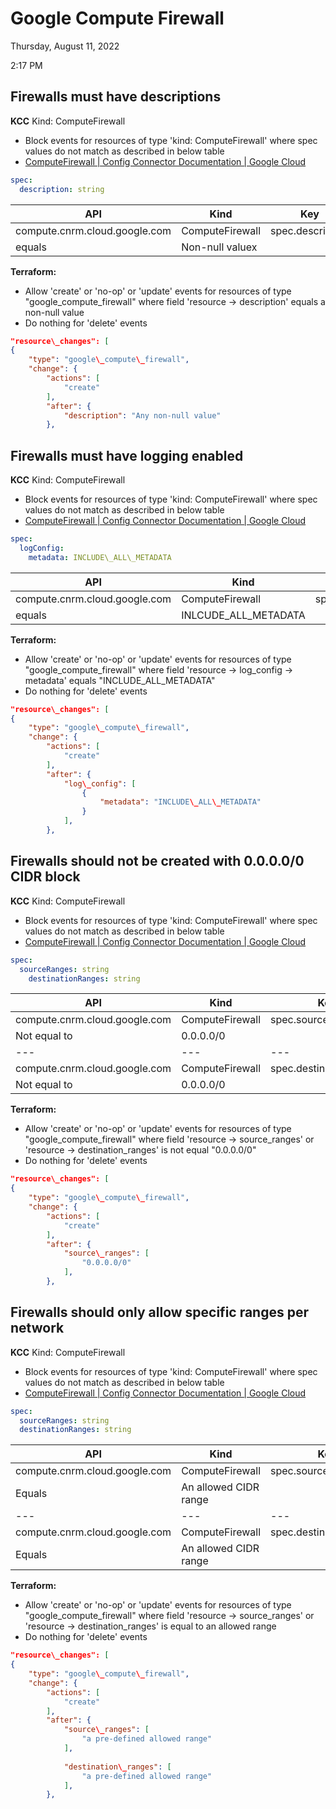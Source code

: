 # Google Compute Firewall

Thursday, August 11, 2022

2:17 PM

## Firewalls must have descriptions

**KCC**
Kind: ComputeFirewall

- Block events for resources of type 'kind: ComputeFirewall' where spec values do not match as described in below table
- [ComputeFirewall  |  Config Connector Documentation  |  Google Cloud](https://cloud.google.com/config-connector/docs/reference/resource-docs/compute/computefirewall)

```yaml
spec:
  description: string
```

| **API** | **Kind** | **Key** | **Conditional** | **Value** |
| --- | --- | --- | --- | --- |
| compute.cnrm.cloud.google.com | ComputeFirewall | spec.description
 | equals | Non-null valuex |

**Terraform:**

- Allow 'create' or 'no-op' or 'update' events for resources of type "google\_compute\_firewall" where field 'resource -\> description' equals a non-null value
- Do nothing for 'delete' events

```json
"resource\_changes": [
{
    "type": "google\_compute\_firewall",
    "change": {
        "actions": [
            "create"
        ],
        "after": {
            "description": "Any non-null value"
        },
```

## Firewalls must have logging enabled

**KCC**
Kind: ComputeFirewall

- Block events for resources of type 'kind: ComputeFirewall' where spec values do not match as described in below table
- [ComputeFirewall  |  Config Connector Documentation  |  Google Cloud](https://cloud.google.com/config-connector/docs/reference/resource-docs/compute/computefirewall)

```yaml
spec:
  logConfig:
    metadata: INCLUDE\_ALL\_METADATA
```

| **API** | **Kind** | **Key** | **Conditional** | **Value** |
| --- | --- | --- | --- | --- |
| compute.cnrm.cloud.google.com | ComputeFirewall | spec.logConfig.metadata
 | equals | INLCUDE\_ALL\_METADATA |

**Terraform:**

- Allow 'create' or 'no-op' or 'update' events for resources of type "google\_compute\_firewall" where field 'resource -\> log\_config -\> metadata' equals "INCLUDE\_ALL\_METADATA"
- Do nothing for 'delete' events

```json
"resource\_changes": [
{
    "type": "google\_compute\_firewall",
    "change": {
        "actions": [
            "create"
        ],
        "after": {
            "log\_config": [
                {
                    "metadata": "INCLUDE\_ALL\_METADATA"
                }
            ],
        },
```

## Firewalls should not be created with 0.0.0.0/0 CIDR block

**KCC**
Kind: ComputeFirewall

- Block events for resources of type 'kind: ComputeFirewall' where spec values do not match as described in below table
- [ComputeFirewall  |  Config Connector Documentation  |  Google Cloud](https://cloud.google.com/config-connector/docs/reference/resource-docs/compute/computefirewall)

```yaml
spec:
  sourceRanges: string
    destinationRanges: string
```

| **API** | **Kind** | **Key** | **Conditional** | **Value** |
| --- | --- | --- | --- | --- |
| compute.cnrm.cloud.google.com | ComputeFirewall | spec.sourceRanges
 | Not equal to | 0.0.0.0/0 |
| --- | --- | --- | --- | --- |
| compute.cnrm.cloud.google.com | ComputeFirewall | spec.destinationRanges
 | Not equal to | 0.0.0.0/0 |

**Terraform:**

- Allow 'create' or 'no-op' or 'update' events for resources of type "google\_compute\_firewall" where field 'resource -\> source\_ranges' or 'resource -\> destination\_ranges' is not equal "0.0.0.0/0"
- Do nothing for 'delete' events

```json
"resource\_changes": [
{
    "type": "google\_compute\_firewall",
    "change": {
        "actions": [
            "create"
        ],
        "after": {
            "source\_ranges": [
                "0.0.0.0/0"
            ],
        },
```

## Firewalls should only allow specific ranges per network

**KCC**
Kind: ComputeFirewall

- Block events for resources of type 'kind: ComputeFirewall' where spec values do not match as described in below table
- [ComputeFirewall  |  Config Connector Documentation  |  Google Cloud](https://cloud.google.com/config-connector/docs/reference/resource-docs/compute/computefirewall)

```yaml
spec:
  sourceRanges: string
  destinationRanges: string
```

| **API** | **Kind** | **Key** | **Conditional** | **Value** |
| --- | --- | --- | --- | --- |
| compute.cnrm.cloud.google.com | ComputeFirewall | spec.sourceRanges
 | Equals | An allowed CIDR range |
| --- | --- | --- | --- | --- |
| compute.cnrm.cloud.google.com | ComputeFirewall | spec.destinationRanges
 | Equals | An allowed CIDR range |

**Terraform:**

- Allow 'create' or 'no-op' or 'update' events for resources of type "google\_compute\_firewall" where field 'resource -\> source\_ranges' or 'resource -\> destination\_ranges' is equal to an allowed range
- Do nothing for 'delete' events

```json
"resource\_changes": [
{
    "type": "google\_compute\_firewall",
    "change": {
        "actions": [
            "create"
        ],
        "after": {
            "source\_ranges": [
                "a pre-defined allowed range"
            ],
            
            "destination\_ranges": [
                "a pre-defined allowed range"
            ],
        },
